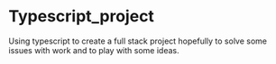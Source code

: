 # Typescript_project
Using typescript to create a full stack project hopefully to solve some issues with work and to play with some ideas.
